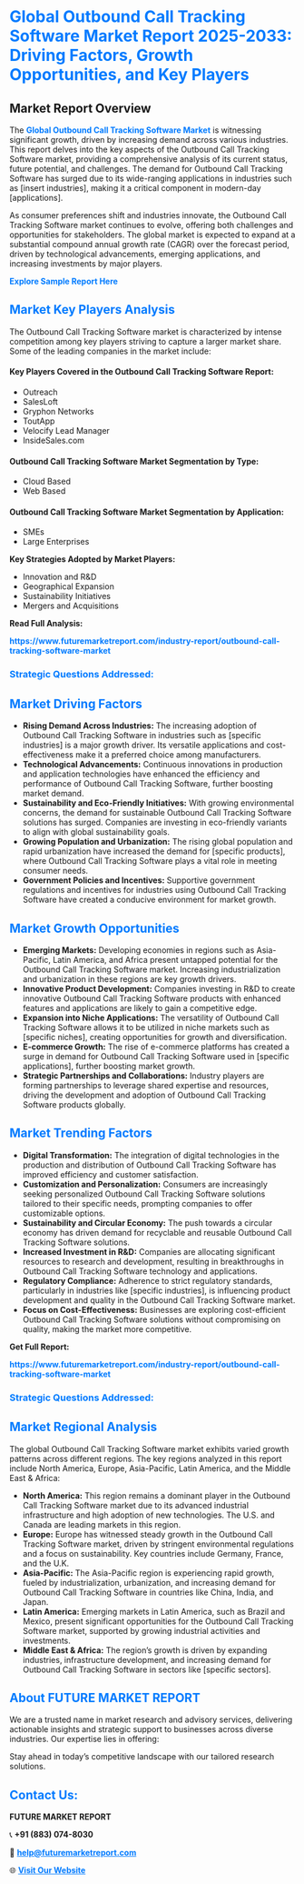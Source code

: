 <h1 style="color: #007BFF;">Global Outbound Call Tracking Software Market Report 2025-2033: Driving Factors, Growth Opportunities, and Key Players</h1>

<section id="overview">
<h2>Market Report Overview</h2>
<p>The <a href="https://www.futuremarketreport.com/industry-report/outbound-call-tracking-software-market" style="color: #007BFF; text-decoration: none;"><strong>Global Outbound Call Tracking Software Market</strong></a> is witnessing significant growth, driven by increasing demand across various industries. This report delves into the key aspects of the Outbound Call Tracking Software market, providing a comprehensive analysis of its current status, future potential, and challenges. The demand for Outbound Call Tracking Software has surged due to its wide-ranging applications in industries such as [insert industries], making it a critical component in modern-day [applications].</p>
<p>As consumer preferences shift and industries innovate, the Outbound Call Tracking Software market continues to evolve, offering both challenges and opportunities for stakeholders. The global market is expected to expand at a substantial compound annual growth rate (CAGR) over the forecast period, driven by technological advancements, emerging applications, and increasing investments by major players.</p>
</section>

<section id="overview">
<p><a href="https://www.futuremarketreport.com/request-sample/reportId=40927" style="color: #007BFF; text-decoration: none;"><strong>Explore Sample Report Here</strong></a></p>
</section>

<section id="key-players">
<h2 style="color: #007BFF;">Market Key Players Analysis</h2>
<p>The Outbound Call Tracking Software market is characterized by intense competition among key players striving to capture a larger market share. Some of the leading companies in the market include:</p>
<h4>Key Players Covered in the Outbound Call Tracking Software Report:</h4>
<ul><li>Outreach</li><li>SalesLoft</li><li>Gryphon Networks</li><li>ToutApp</li><li>Velocify Lead Manager</li><li>InsideSales.com</li></ul>
<h4>Outbound Call Tracking Software Market Segmentation by Type:</h4>
<ul><li>Cloud Based</li><li>Web Based</li></ul>

<h4>Outbound Call Tracking Software Market Segmentation by Application:</h4>
<ul><li>SMEs</li><li>Large Enterprises</li></ul>
<p><strong>Key Strategies Adopted by Market Players:</strong></p>
<ul>
<li>Innovation and R&D</li>
<li>Geographical Expansion</li>
<li>Sustainability Initiatives</li>
<li>Mergers and Acquisitions</li>
</ul>
</section>

<section>
<p><strong>Read Full Analysis: </strong></p><a href="https://www.futuremarketreport.com/industry-report/outbound-call-tracking-software-market" style="color: #007BFF; text-decoration: none;"><strong>https://www.futuremarketreport.com/industry-report/outbound-call-tracking-software-market</strong></a>
<h3 style="color: #007BFF;">Strategic Questions Addressed:</h3>
</section>

<section id="driving-factors">
<h2 style="color: #007BFF;">Market Driving Factors</h2>
<ul>
<li><strong>Rising Demand Across Industries:</strong> The increasing adoption of Outbound Call Tracking Software in industries such as [specific industries] is a major growth driver. Its versatile applications and cost-effectiveness make it a preferred choice among manufacturers.</li>
<li><strong>Technological Advancements:</strong> Continuous innovations in production and application technologies have enhanced the efficiency and performance of Outbound Call Tracking Software, further boosting market demand.</li>
<li><strong>Sustainability and Eco-Friendly Initiatives:</strong> With growing environmental concerns, the demand for sustainable Outbound Call Tracking Software solutions has surged. Companies are investing in eco-friendly variants to align with global sustainability goals.</li>
<li><strong>Growing Population and Urbanization:</strong> The rising global population and rapid urbanization have increased the demand for [specific products], where Outbound Call Tracking Software plays a vital role in meeting consumer needs.</li>
<li><strong>Government Policies and Incentives:</strong> Supportive government regulations and incentives for industries using Outbound Call Tracking Software have created a conducive environment for market growth.</li>
</ul>
</section>

<section id="growth-opportunities">
<h2 style="color: #007BFF;">Market Growth Opportunities</h2>
<ul>
<li><strong>Emerging Markets:</strong> Developing economies in regions such as Asia-Pacific, Latin America, and Africa present untapped potential for the Outbound Call Tracking Software market. Increasing industrialization and urbanization in these regions are key growth drivers.</li>
<li><strong>Innovative Product Development:</strong> Companies investing in R&D to create innovative Outbound Call Tracking Software products with enhanced features and applications are likely to gain a competitive edge.</li>
<li><strong>Expansion into Niche Applications:</strong> The versatility of Outbound Call Tracking Software allows it to be utilized in niche markets such as [specific niches], creating opportunities for growth and diversification.</li>
<li><strong>E-commerce Growth:</strong> The rise of e-commerce platforms has created a surge in demand for Outbound Call Tracking Software used in [specific applications], further boosting market growth.</li>
<li><strong>Strategic Partnerships and Collaborations:</strong> Industry players are forming partnerships to leverage shared expertise and resources, driving the development and adoption of Outbound Call Tracking Software products globally.</li>
</ul>
</section>

<section id="trending-factors">
<h2 style="color: #007BFF;">Market Trending Factors</h2>
<ul>
<li><strong>Digital Transformation:</strong> The integration of digital technologies in the production and distribution of Outbound Call Tracking Software has improved efficiency and customer satisfaction.</li>
<li><strong>Customization and Personalization:</strong> Consumers are increasingly seeking personalized Outbound Call Tracking Software solutions tailored to their specific needs, prompting companies to offer customizable options.</li>
<li><strong>Sustainability and Circular Economy:</strong> The push towards a circular economy has driven demand for recyclable and reusable Outbound Call Tracking Software solutions.</li>
<li><strong>Increased Investment in R&D:</strong> Companies are allocating significant resources to research and development, resulting in breakthroughs in Outbound Call Tracking Software technology and applications.</li>
<li><strong>Regulatory Compliance:</strong> Adherence to strict regulatory standards, particularly in industries like [specific industries], is influencing product development and quality in the Outbound Call Tracking Software market.</li>
<li><strong>Focus on Cost-Effectiveness:</strong> Businesses are exploring cost-efficient Outbound Call Tracking Software solutions without compromising on quality, making the market more competitive.</li>
</ul>
</section>

<section>
<p><strong>Get Full Report: </strong></p><a href="https://www.futuremarketreport.com/industry-report/outbound-call-tracking-software-market" style="color: #007BFF; text-decoration: none;"><strong>https://www.futuremarketreport.com/industry-report/outbound-call-tracking-software-market</strong></a>
<h3 style="color: #007BFF;">Strategic Questions Addressed:</h3>
</section>


<section id="regional-analysis">
<h2 style="color: #007BFF;">Market Regional Analysis</h2>
<p>The global Outbound Call Tracking Software market exhibits varied growth patterns across different regions. The key regions analyzed in this report include North America, Europe, Asia-Pacific, Latin America, and the Middle East & Africa:</p>
<ul>
<li><strong>North America:</strong> This region remains a dominant player in the Outbound Call Tracking Software market due to its advanced industrial infrastructure and high adoption of new technologies. The U.S. and Canada are leading markets in this region.</li>
<li><strong>Europe:</strong> Europe has witnessed steady growth in the Outbound Call Tracking Software market, driven by stringent environmental regulations and a focus on sustainability. Key countries include Germany, France, and the U.K.</li>
<li><strong>Asia-Pacific:</strong> The Asia-Pacific region is experiencing rapid growth, fueled by industrialization, urbanization, and increasing demand for Outbound Call Tracking Software in countries like China, India, and Japan.</li>
<li><strong>Latin America:</strong> Emerging markets in Latin America, such as Brazil and Mexico, present significant opportunities for the Outbound Call Tracking Software market, supported by growing industrial activities and investments.</li>
<li><strong>Middle East & Africa:</strong> The region’s growth is driven by expanding industries, infrastructure development, and increasing demand for Outbound Call Tracking Software in sectors like [specific sectors].</li>
</ul>
</section>

<footer>
<h2 style="color: #007BFF;">About FUTURE MARKET REPORT</h2>
<p>We are a trusted name in market research and advisory services, delivering actionable insights and strategic support to businesses across diverse industries. Our expertise lies in offering:</p>

<p>Stay ahead in today’s competitive landscape with our tailored research solutions.</p>

<h2 style="color: #007BFF;">Contact Us:</h2>
<p><strong>FUTURE MARKET REPORT</strong></p>
<p>📞 <strong>+91 (883) 074-8030</strong></p>
<p>📧 <strong><a href="mailto:help@futuremarketreport.com" style="color: #007BFF;">help@futuremarketreport.com</a></strong></p>
<p>🌐 <strong><a href="https://www.futuremarketreport.com/" style="color: #007BFF;">Visit Our Website</a></strong></p>
</footer>